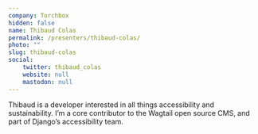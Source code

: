 ```yaml
---
company: Torchbox
hidden: false
name: Thibaud Colas
permalink: /presenters/thibaud-colas/
photo: ""
slug: thibaud-colas
social:
    twitter: thibaud_colas
    website: null
    mastodon: null
---
```


Thibaud is a developer interested in all things accessibility and sustainability. I’m a core contributor to the Wagtail open source CMS, and part of Django’s accessibility team.

